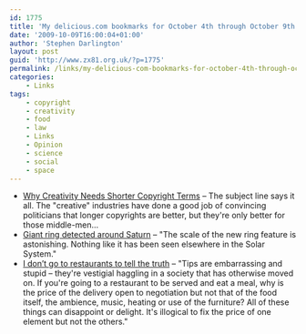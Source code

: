 ```yaml
---
id: 1775
title: 'My delicious.com bookmarks for October 4th through October 9th'
date: '2009-10-09T16:00:04+01:00'
author: 'Stephen Darlington'
layout: post
guid: 'http://www.zx81.org.uk/?p=1775'
permalink: /links/my-delicious-com-bookmarks-for-october-4th-through-october-9th.html
categories:
    - Links
tags:
    - copyright
    - creativity
    - food
    - law
    - Links
    - Opinion
    - science
    - social
    - space
---
```


- [Why Creativity Needs Shorter Copyright Terms](http://opendotdotdot.blogspot.com/2009/10/why-creativity-needs-shorter-copyright.html) – The subject line says it all. The "creative" industries have done a good job of convincing politicians that longer copyrights are better, but they're only better for those middle-men…
- [Giant ring detected around Saturn](http://news.bbc.co.uk/1/hi/sci/tech/8291905.stm) – "The scale of the new ring feature is astonishing. Nothing like it has been seen elsewhere in the Solar System."
- [I don’t go to restaurants to tell the truth](http://www.guardian.co.uk/commentisfree/2009/oct/04/david-mitchell-restaurants-tipping-service) – "Tips are embarrassing and stupid – they're vestigial haggling in a society that has otherwise moved on. If you're going to a restaurant to be served and eat a meal, why is the price of the delivery open to negotiation but not that of the food itself, the ambience, music, heating or use of the furniture? All of these things can disappoint or delight. It's illogical to fix the price of one element but not the others."